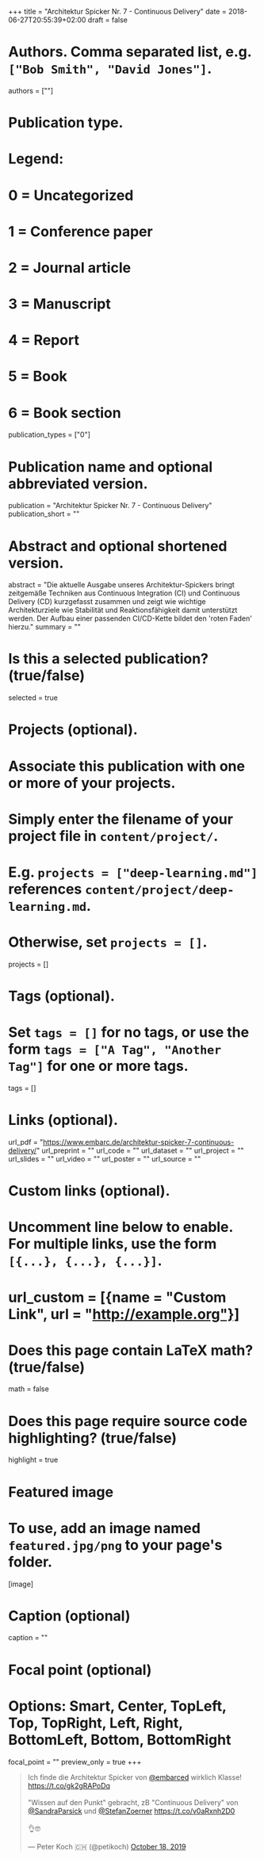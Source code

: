 +++
title = "Architektur Spicker Nr. 7 - Continuous Delivery"
date = 2018-06-27T20:55:39+02:00
draft = false

# Authors. Comma separated list, e.g. `["Bob Smith", "David Jones"]`.
authors = [""]

# Publication type.
# Legend:
# 0 = Uncategorized
# 1 = Conference paper
# 2 = Journal article
# 3 = Manuscript
# 4 = Report
# 5 = Book
# 6 = Book section
publication_types = ["0"]

# Publication name and optional abbreviated version.
publication = "Architektur Spicker Nr. 7 -  Continuous Delivery"
publication_short = ""

# Abstract and optional shortened version.
abstract = "Die aktuelle Ausgabe unseres Architektur-Spickers bringt zeitgemäße Techniken aus Continuous Integration (CI) und Continuous Delivery (CD) kurzgefasst zusammen und zeigt wie wichtige Architekturziele wie Stabilität und Reaktionsfähigkeit damit unterstützt werden. Der Aufbau einer passenden CI/CD-Kette bildet den 'roten Faden' hierzu."
summary = ""


# Is this a selected publication? (true/false)
selected = true

# Projects (optional).
#   Associate this publication with one or more of your projects.
#   Simply enter the filename of your project file in `content/project/`.
#   E.g. `projects = ["deep-learning.md"]` references `content/project/deep-learning.md`.
#   Otherwise, set `projects = []`.
projects = []

# Tags (optional).
#   Set `tags = []` for no tags, or use the form `tags = ["A Tag", "Another Tag"]` for one or more tags.
tags = []

# Links (optional).
url_pdf = "https://www.embarc.de/architektur-spicker-7-continuous-delivery/"
url_preprint = ""
url_code = ""
url_dataset = ""
url_project = ""
url_slides = ""
url_video = ""
url_poster = ""
url_source = ""

# Custom links (optional).
#   Uncomment line below to enable. For multiple links, use the form `[{...}, {...}, {...}]`.
# url_custom = [{name = "Custom Link", url = "http://example.org"}]

# Does this page contain LaTeX math? (true/false)
math = false

# Does this page require source code highlighting? (true/false)
highlight = true


# Featured image
# To use, add an image named `featured.jpg/png` to your page's folder.
[image]
# Caption (optional)
caption = ""

# Focal point (optional)
# Options: Smart, Center, TopLeft, Top, TopRight, Left, Right, BottomLeft, Bottom, BottomRight
focal_point = ""
preview_only = true
+++

<blockquote class="twitter-tweet" data-partner="tweetdeck"><p lang="de" dir="ltr">Ich finde die Architektur Spicker von <a href="https://twitter.com/embarced?ref_src=twsrc%5Etfw">@embarced</a> wirklich Klasse! <a href="https://t.co/gk2gRAPoDq">https://t.co/gk2gRAPoDq</a> <br><br>&quot;Wissen auf den Punkt&quot; gebracht, zB &quot;Continuous Delivery&quot; von <a href="https://twitter.com/SandraParsick?ref_src=twsrc%5Etfw">@SandraParsick</a> und <a href="https://twitter.com/StefanZoerner?ref_src=twsrc%5Etfw">@StefanZoerner</a> <a href="https://t.co/v0aRxnh2D0">https://t.co/v0aRxnh2D0</a><br><br>👌🤓</p>&mdash; Peter Koch 🇨🇭 (@petikoch) <a href="https://twitter.com/petikoch/status/1185183743784505345?ref_src=twsrc%5Etfw">October 18, 2019</a></blockquote>
<script async src="https://platform.twitter.com/widgets.js" charset="utf-8"></script>
